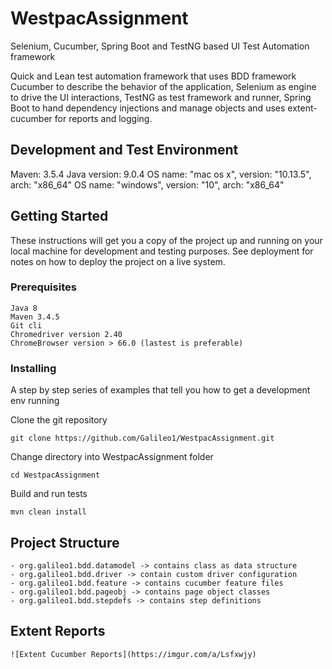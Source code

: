 # WestpacAssignment


Selenium, Cucumber, Spring Boot and TestNG based UI Test Automation framework 

Quick and Lean test automation framework that uses BDD framework Cucumber to describe the behavior of the application,
Selenium as engine to drive the UI interactions, TestNG as test framework and runner, Spring Boot to hand dependency 
injections and manage objects and uses extent-cucumber for reports and logging.

## Development and Test Environment 

Maven: 3.5.4
Java version: 9.0.4
OS name: "mac os x", version: "10.13.5", arch: "x86_64"
OS name: "windows", version: "10", arch: "x86_64"

## Getting Started

These instructions will get you a copy of the project up and running on your local machine for development and testing purposes. See deployment for notes on how to deploy the project on a live system.

### Prerequisites

```
Java 8
Maven 3.4.5
Git cli 
Chromedriver version 2.40
ChromeBrowser version > 66.0 (lastest is preferable)
```

### Installing

A step by step series of examples that tell you how to get a development env running

Clone the git repository 

```
git clone https://github.com/Galileo1/WestpacAssignment.git
```
Change directory into WestpacAssignment folder

```
cd WestpacAssignment
```
Build and run tests 

```
mvn clean install
```

## Project Structure 

```
- org.galileo1.bdd.datamodel -> contains class as data structure
- org.galileo1.bdd.driver -> contain custom driver configuration 
- org.galileo1.bdd.feature -> contains cucumber feature files
- org.galileo1.bdd.pageobj -> contains page object classes
- org.galileo1.bdd.stepdefs -> contains step definitions
```

## Extent Reports 

```
![Extent Cucumber Reports](https://imgur.com/a/Lsfxwjy)

```
